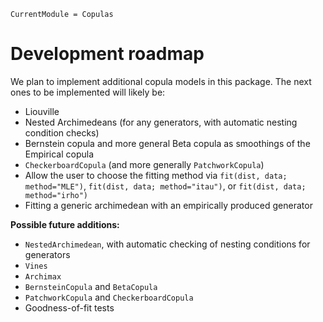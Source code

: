 ```@meta
CurrentModule = Copulas
```

# Development roadmap

We plan to implement additional copula models in this package. The next ones to be implemented will likely be:
- Liouville
- Nested Archimedeans (for any generators, with automatic nesting condition checks)
- Bernstein copula and more general Beta copula as smoothings of the Empirical copula
- `CheckerboardCopula` (and more generally `PatchworkCopula`)
- Allow the user to choose the fitting method via `fit(dist, data; method="MLE")`, `fit(dist, data; method="itau")`, or `fit(dist, data; method="irho")`
- Fitting a generic archimedean with an empirically produced generator

**Possible future additions:**
- `NestedArchimedean`, with automatic checking of nesting conditions for generators
- `Vines`
- `Archimax`
- `BernsteinCopula` and `BetaCopula`
- `PatchworkCopula` and `CheckerboardCopula`
- Goodness-of-fit tests


